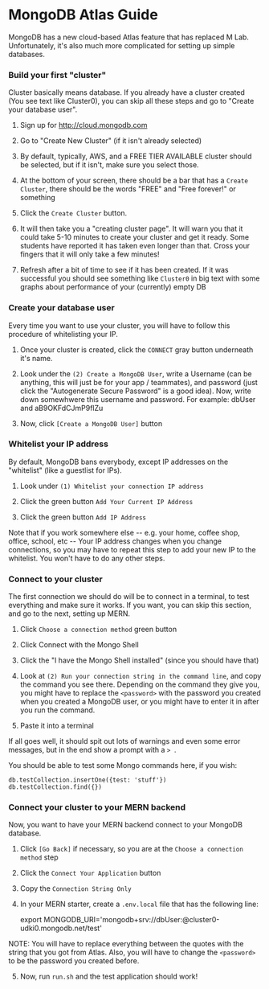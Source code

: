 # MongoDB Atlas Guide

MongoDB has a new cloud-based Atlas feature that has replaced M Lab. Unfortunately, it's also much more complicated for setting up simple databases.

### Build your first "cluster"

Cluster basically means database. If you already have a cluster created (You see text like Cluster0), you can skip all these steps and go to "Create your database user".

1. Sign up for <http://cloud.mongodb.com>

2. Go to "Create New Cluster" (if it isn't already selected)

3. By default, typically, AWS, and a FREE TIER AVAILABLE cluster should be selected, but if it isn't, make sure you select those.

4. At the bottom of your screen, there should be a bar that has a `Create Cluster`, there should be the words "FREE" and "Free forever!" or something

5. Click the `Create Cluster` button.

6. It will then take you a "creating cluster page". It will warn you that it could take 5-10 minutes to create your cluster and get it ready. Some students have reported it has taken even longer than that. Cross your fingers that it will only take a few minutes!

7. Refresh after a bit of time to see if it has been created. If it was successful you should see something like `Cluster0` in big text with some graphs about performance of your (currently) empty DB


### Create your database user

Every time you want to use your cluster, you will have to follow this procedure of whitelisting your IP.

1. Once your cluster is created, click the `CONNECT` gray button underneath it's name.

2. Look under the `(2) Create a MongoDB User`, write a Username (can be anything, this will just be for your app / teammates), and password (just click the "Autogenerate Secure Password" is a good idea). Now, write down somewhwere this username and password. For example: dbUser and aB9OKFdCJmP9flZu

3. Now, click `[Create a MongoDB User]` button


### Whitelist your IP address

By default, MongoDB bans everybody, except IP addresses on the "whitelist" (like a guestlist for IPs).

1. Look under `(1) Whitelist your connection IP address`

2. Click the green button `Add Your Current IP Address`

3. Click the green button `Add IP Address`

Note that if you work somewhere else -- e.g. your home, coffee shop, office, school, etc -- Your IP address changes when you change connections, so you may have to repeat this step to add your new IP to the whitelist. You won't have to do any other steps.


### Connect to your cluster

The first connection we should do will be to connect in a terminal, to test everything and make sure it works. If you want, you can skip this section, and go to the next, setting up MERN.

1. Click `Choose a connection method` green button

2. Click Connect with the Mongo Shell

3. Click the "I have the Mongo Shell installed" (since you should have that)

4. Look at `(2) Run your connection string in the command line`, and copy the command you see there. Depending on the command they give you, you might have to replace the `<password>` with the password you created when you created a MongoDB user, or you might have to enter it in after you run the command.

5. Paste it into a terminal

If all goes well, it should spit out lots of warnings and even some error messages, but in the end show a prompt with a `> `.

You should be able to test some Mongo commands here, if you wish:

    db.testCollection.insertOne({test: 'stuff'})
    db.testCollection.find({})


### Connect your cluster to your MERN backend

Now, you want to have your MERN backend connect to your MongoDB database.

1. Click `[Go Back]` if necessary, so you are at the `Choose a connection method` step

2. Click the `Connect Your Application` button

3. Copy the `Connection String Only`

4. In your MERN starter, create a `.env.local` file that has the following line:

    export MONGODB_URI='mongodb+srv://dbUser:<password>@cluster0-udki0.mongodb.net/test'

NOTE: You will have to replace everything between the quotes with the string that you got from Atlas. Also, you will have to change the `<password>` to be the password you created before.

5. Now, run `run.sh` and the test application should work!


